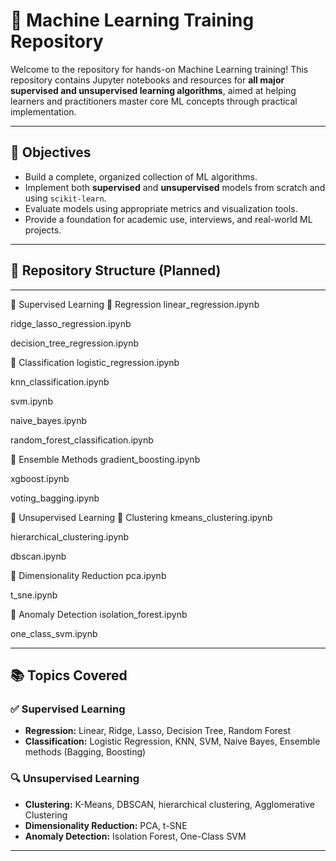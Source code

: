 # 🤖 Machine Learning Training Repository

Welcome to the repository for hands-on Machine Learning training! This repository contains Jupyter notebooks and resources for **all major supervised and unsupervised learning algorithms**, aimed at helping learners and practitioners master core ML concepts through practical implementation.

---

## 🎯 Objectives

- Build a complete, organized collection of ML algorithms.
- Implement both **supervised** and **unsupervised** models from scratch and using `scikit-learn`.
- Evaluate models using appropriate metrics and visualization tools.
- Provide a foundation for academic use, interviews, and real-world ML projects.

---

## 📁 Repository Structure (Planned)

---
🔷 Supervised Learning
🔹 Regression
linear_regression.ipynb

ridge_lasso_regression.ipynb

decision_tree_regression.ipynb

🔹 Classification
logistic_regression.ipynb

knn_classification.ipynb

svm.ipynb

naive_bayes.ipynb

random_forest_classification.ipynb

🔹 Ensemble Methods
gradient_boosting.ipynb

xgboost.ipynb

voting_bagging.ipynb

🔷 Unsupervised Learning
🔹 Clustering
kmeans_clustering.ipynb

hierarchical_clustering.ipynb

dbscan.ipynb

🔹 Dimensionality Reduction
pca.ipynb

t_sne.ipynb

🔹 Anomaly Detection
isolation_forest.ipynb

one_class_svm.ipynb

---
## 📚 Topics Covered

### ✅ Supervised Learning
- **Regression:** Linear, Ridge, Lasso, Decision Tree, Random Forest
- **Classification:** Logistic Regression, KNN, SVM, Naive Bayes, Ensemble methods (Bagging, Boosting)

### 🔍 Unsupervised Learning
- **Clustering:** K-Means, DBSCAN, hierarchical clustering, Agglomerative Clustering
- **Dimensionality Reduction:** PCA, t-SNE
- **Anomaly Detection:** Isolation Forest, One-Class SVM

---





